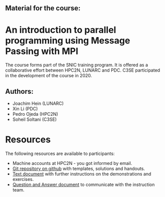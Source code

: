 ## Material for the course:
# An introduction to parallel programming using Message Passing with MPI

The course forms part of the SNIC training program.  It is offered as
a collaborative effort between HPC2N, LUNARC and PDC.   C3SE participated in the development of the course in 2020.

## Authors: 
* Joachim Hein (LUNARC) 
* Xin Li (PDC) 
* Pedro Ojeda (HPC2N)
* Soheil Soltani (C3SE)

# Resources
The following resources are available to participants:

* Machine accounts at HPC2N - you got informed by email.
* [Git repository on github](https://github.com/SNIC-MPI-course/MPI-course) with templates, solutions and handouts.
* [Text document](https://lunduniversityo365-my.sharepoint.com/:w:/r/personal/math-joh_lu_se/_layouts/15/Doc.aspx?sourcedoc=%7BDE52EED3-D6BB-4DC9-B26B-281F160A378F%7D&file=Practicalities_MPIcourse.docx&action=default&mobileredirect=true) with further instructions on the demonstrations and exercises.
* [Question and Answer document](https://lunduniversityo365-my.sharepoint.com/:w:/g/personal/math-joh_lu_se/EVzSP0mMn4NFvkNuKooD3JIBW1AxOmAay8HOkuGRehEx3w?e=7liIda) to communicate with the instruction team. 

